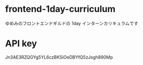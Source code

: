 # frontend-1day-curriculum
ゆめみのフロントエンドギルドの 1day インターンカリキュラムです

# API key
Jn3AE3RZQGYg5YL6czBKSiOeDBYfQ5zJsgh890Mp
